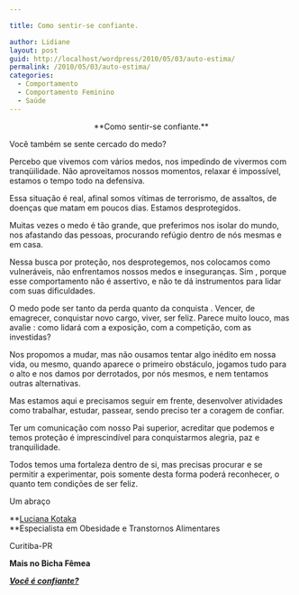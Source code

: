 ```yaml
---

title: Como sentir-se confiante.

author: Lidiane
layout: post
guid: http://localhost/wordpress/2010/05/03/auto-estima/
permalink: /2010/05/03/auto-estima/
categories:
  - Comportamento
  - Comportamento Feminino
  - Saúde
---
```

<p style="text-align: center;">
  **Como sentir-se confiante.**
</p>

Você também se sente cercado do medo?

Percebo que vivemos com vários medos, nos impedindo de vivermos com tranqüilidade. Não aproveitamos nossos momentos, relaxar é impossível, estamos o tempo todo na defensiva.<!--more-->


  
Essa situação é real, afinal somos vítimas de terrorismo, de assaltos, de doenças que matam em poucos dias. Estamos desprotegidos.

Muitas vezes o medo é tão grande, que preferimos nos isolar do mundo, nos afastando das pessoas, procurando refúgio dentro de nós mesmas e em casa.

Nessa busca por proteção, nos desprotegemos, nos colocamos como vulneráveis, não enfrentamos nossos medos e inseguranças. Sim , porque esse comportamento não é assertivo, e não te dá instrumentos para lidar com suas dificuldades.

O medo pode ser tanto da perda quanto da conquista . Vencer, de emagrecer, conquistar novo cargo, viver, ser feliz. Parece muito louco, mas avalie : como lidará com a exposição, com a competição, com as investidas?
  
Nos propomos a mudar, mas não ousamos tentar algo inédito em nossa vida, ou mesmo, quando aparece o primeiro obstáculo, jogamos tudo para o alto e nos damos por derrotados, por nós mesmos, e nem tentamos outras alternativas.

Mas estamos aqui e precisamos seguir em frente, desenvolver atividades como trabalhar, estudar, passear, sendo preciso ter a coragem de confiar.

Ter um comunicação com nosso Pai superior, acreditar que podemos e temos proteção é imprescindível para conquistarmos alegria, paz e tranquilidade.

Todos temos uma fortaleza dentro de si, mas precisas procurar e se permitir a experimentar, pois somente desta forma poderá reconhecer, o quanto tem condições de ser feliz.

Um abraço
  
**[Luciana Kotaka<br /> ](http://blog.comportamentomagro.com.br/) **Especialista em Obesidade e Transtornos Alimentares
  
Curitiba-PR

**Mais no Bicha Fêmea**

**_<a href="http://www.trololodemulher.com.br/2010/05/21/auto-estima-confianca-mulher/" target="_self">Você é confiante?</a>_**